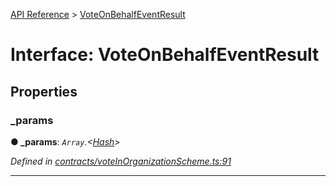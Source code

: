 [API Reference](../README.md) > [VoteOnBehalfEventResult](../interfaces/VoteOnBehalfEventResult.md)



# Interface: VoteOnBehalfEventResult


## Properties
<a id="_params"></a>

###  _params

**●  _params**:  *`Array`.<[Hash](../#Hash)>* 

*Defined in [contracts/voteInOrganizationScheme.ts:91](https://github.com/daostack/arc.js/blob/61e5f90/lib/contracts/voteInOrganizationScheme.ts#L91)*





___


